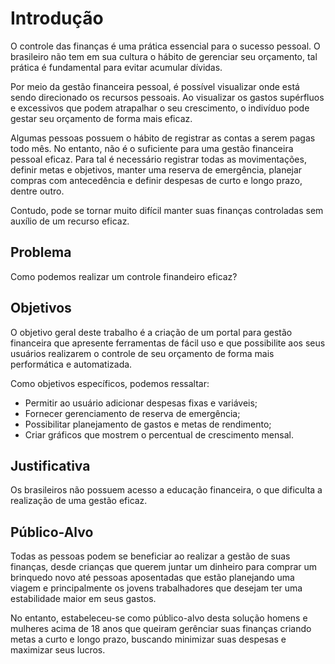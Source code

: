 # Introdução

O controle das finanças é uma prática essencial para o sucesso pessoal. O brasileiro não tem em sua cultura o hábito de gerenciar seu orçamento, tal prática é fundamental para evitar acumular dívidas.

Por meio da gestão financeira pessoal, é possível visualizar onde está sendo direcionado os recursos pessoais. Ao visualizar os gastos supérfluos e excessivos que podem atrapalhar o seu crescimento, o indivíduo pode gestar seu orçamento de forma mais eficaz.

Algumas pessoas possuem o hábito de registrar as contas a serem pagas todo mês. No entanto, não é o suficiente para uma gestão financeira pessoal eficaz. Para tal é necessário registrar todas as movimentações, definir metas e objetivos, manter uma reserva de emergência, planejar compras com antecedência e definir despesas de curto e longo prazo, dentre outro.

Contudo, pode se tornar muito difícil manter suas finanças controladas sem auxílio de um recurso eficaz.

## Problema
Como podemos realizar um controle finandeiro eficaz?

## Objetivos

O objetivo geral deste trabalho é a criação de um portal para gestão financeira que apresente ferramentas de fácil uso e que possibilite aos seus usuários realizarem o controle de seu orçamento de forma mais performática e automatizada.

Como objetivos específicos, podemos ressaltar:

* Permitir ao usuário adicionar despesas fixas e variáveis;
* Fornecer gerenciamento de reserva de emergência;
* Possibilitar planejamento de gastos e metas de rendimento; 
* Criar gráficos que mostrem o percentual de crescimento mensal.

## Justificativa

Os brasileiros não possuem acesso a educação financeira, o que dificulta a realização de uma gestão eficaz. 

## Público-Alvo

Todas as pessoas podem se beneficiar ao realizar a gestão de suas finanças, desde crianças que querem juntar um dinheiro para comprar um brinquedo novo até pessoas aposentadas que estão planejando uma viagem e principalmente os jovens trabalhadores que desejam ter uma estabilidade maior em seus gastos. 

No entanto, estabeleceu-se como público-alvo desta solução homens e mulheres acima de 18 anos que queiram gerênciar suas finanças criando metas a curto e longo prazo, buscando minimizar suas despesas e maximizar seus lucros.
